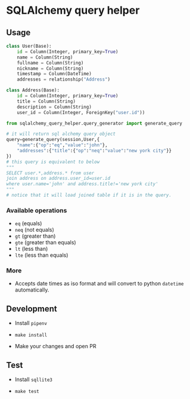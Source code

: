 # SQLAlchemy query helper

## Usage

```python
class User(Base):
    id = Column(Integer, primary_key=True)
    name = Column(String)
    fullname = Column(String)
    nickname = Column(String)
    timestamp = Column(DateTime)
    addresses = relationship("Address")

class Address(Base):
    id = Column(Integer, primary_key=True)
    title = Column(String)
    description = Column(String)
    user_id = Column(Integer, ForeignKey("user.id"))

from sqlalchemy_query_helper.query_generator import generate_query

# it will return sql alchemy query object
query=generate_query(session,User,{
    "name":{"op":"eq","value":"john"},
    "addresses":{"title":{"op":"neq":"value":"new york city"}}
})
# this query is equivalent to below
"""
SELECT user.*,address.* from user
join address on address.user_id=user.id
where user.name='john' and address.title!='new york city'
"""
# notice that it will load joined table if it is in the query.

```

### Available operations

- `eq` (equals)
- `neq` (not equals)
- `gt` (greater than)
- `gte` (greater than equals)
- `lt` (less than)
- `lte` (less than equals)

### More

- Accepts date times as iso format and will convert to python `datetime` automatically.

## Development

- Install `pipenv`

- `make install`

- Make your changes and open PR

## Test

- Install `sqllite3`

- `make test`
